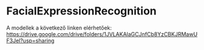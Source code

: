 # FacialExpressionRecognition
A modellek a következő linken elérhetőek: https://drive.google.com/drive/folders/1JVLAKAlaGCJnfCb8YzCBKJRMawUF3Jel?usp=sharing
